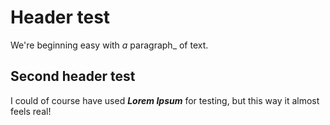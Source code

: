# Header test
We're beginning easy with _a_ paragraph_ of text.

Second header test
------------------
I could of course have used **_Lorem Ipsum_** for testing, but this way it almost feels real!